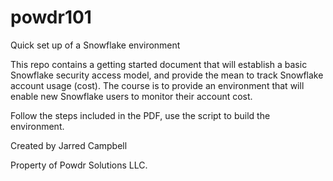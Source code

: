 # powdr101
Quick set up of a Snowflake environment

This repo contains a getting started document that will establish a basic Snowflake security access model, and provide the mean to track Snowflake account usage (cost). The course is to provide an environment that will enable new Snowflake users to monitor their account cost.

Follow the steps included in the PDF, use the script to build the environment.

Created by Jarred Campbell

Property of Powdr Solutions LLC.
